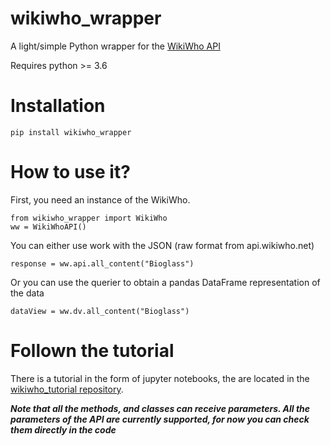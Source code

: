 # wikiwho_wrapper
A light/simple Python wrapper for the [WikiWho API](https://api.wikiwho.net/)

Requires python >= 3.6


# Installation

    pip install wikiwho_wrapper


# How to use it?

First, you need an instance of the WikiWho. 

    from wikiwho_wrapper import WikiWho
    ww = WikiWhoAPI()

You can either use work with the JSON (raw format from api.wikiwho.net)

    response = ww.api.all_content("Bioglass")

Or you can use the querier to obtain a pandas DataFrame representation of the data

    dataView = ww.dv.all_content("Bioglass")

# Follown the tutorial

There is a tutorial in the form of jupyter notebooks, the are located in the [wikiwho_tutorial repository](https://github.com/gesiscss/wikiwho_tutorial). 

***Note that all the methods, and classes can receive parameters. All the parameters of the API are currently supported, for now you can check them directly in the code***

